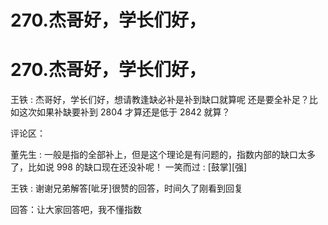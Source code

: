 # 270.杰哥好，学长们好，

# 270.杰哥好，学长们好，

王铁 : 杰哥好，学长们好，想请教逢缺必补是补到缺口就算呢 还是要全补足？比如这次如果补缺要补到 2804 才算还是低于 2842 就算？

评论区：

董先生 : 一般是指的全部补上，但是这个理论是有问题的，指数内部的缺口太多了，比如说 998 的缺口现在还没补呢！ 一笑而过 : [鼓掌][强]

王铁 : 谢谢兄弟解答[呲牙]很赞的回答，时间久了刚看到回复

回答：让大家回答吧，我不懂指数